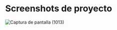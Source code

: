 # Screenshots de proyecto
![Captura de pantalla (1013)](https://github.com/MonserrathAranda/mane/assets/146488985/931cb8fd-0036-4ec2-86a0-a8a3f063eff1)

